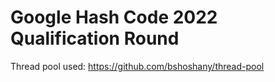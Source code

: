 # Google Hash Code 2022 Qualification Round

Thread pool used: https://github.com/bshoshany/thread-pool